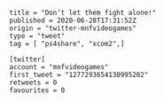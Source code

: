 ```
title = "Don‘t let them fight alone!"
published = 2020-06-28T17:31:52Z
origin = "twitter-mnfvideogames"
type = "tweet"
tag = [ "ps4share", "xcom2",]

[twitter]
account = "mnfvideogames"
first_tweet = "1277293654130995202"
retweets = 0
favourites = 0
```

<p class='image'><img src='https://mnf.m17s.net/2020/06/28/EbnbzuXXsAUttjT.jpg' alt=''></p>

